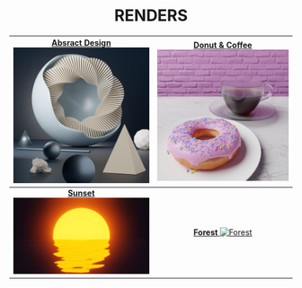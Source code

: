 # <div align="center"> **RENDERS**

|[Absract Design <img width="1604" alt="Absract Design" src="https://github.com/smrnjeet222/BLENDER/blob/master/Abstract_Design/Abstract.png">](https://github.com/smrnjeet222/BLENDER/tree/master/Abstract_Design)| [Donut & Coffee <img width="1604" alt="Donut" src="https://github.com/smrnjeet222/BLENDER/blob/master/Donut/Donut_Coffee.png">](https://github.com/smrnjeet222/BLENDER/tree/master/Donut)|
|:---------------------------------:|:--------------------------------------------------:|
|[<b>Sunset</b> <img width="1604" alt="Sunset" src="https://github.com/smrnjeet222/BLENDER/blob/master/Sunset/Still.jpg">](https://github.com/smrnjeet222/BLENDER/tree/master/Sunset)|[<b>Forest</b> <img width="1608" alt="Forest" src="https://github.com/smrnjeet222/BLENDER/blob/master/Forest/forest.png">](https://github.com/smrnjeet222/BLENDER/tree/master/Forest)|

